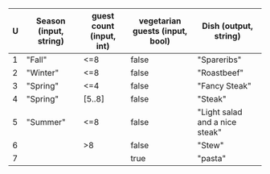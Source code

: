 |U|Season (input, string)|guest count (input, int)|vegetarian guests (input, bool)|Dish (output, string)|
|---|---|---|---|---|
|1|"Fall"|<=8|false|"Spareribs"|
|2|"Winter"|<=8|false|"Roastbeef"|
|3|"Spring"|<=4|false|"Fancy Steak"|
|4|"Spring"|[5..8]|false|"Steak"|
|5|"Summer"|<=8|false|"Light salad and a nice steak"|
|6||>8|false|"Stew"|
|7|||true|"pasta"|